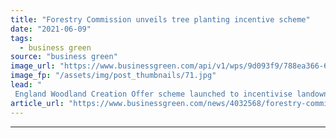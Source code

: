 ```yaml
---
title: "Forestry Commission unveils tree planting incentive scheme"
date: "2021-06-09"
tags: 
  - business green
source: "business green"
image_url: "https://www.businessgreen.com/api/v1/wps/9d093f9/788ea366-62d3-44e9-b5ef-feb5ab5a3ce3/2/woodland-trust-185x114.jpg"
image_fp: "/assets/img/post_thumbnails/71.jpg"
lead: "
 England Woodland Creation Offer scheme launched to incentivise landowners and farmers to plant trees ..."
article_url: "https://www.businessgreen.com/news/4032568/forestry-commission-unveils-tree-planting-incentive-scheme"
---
```


---
